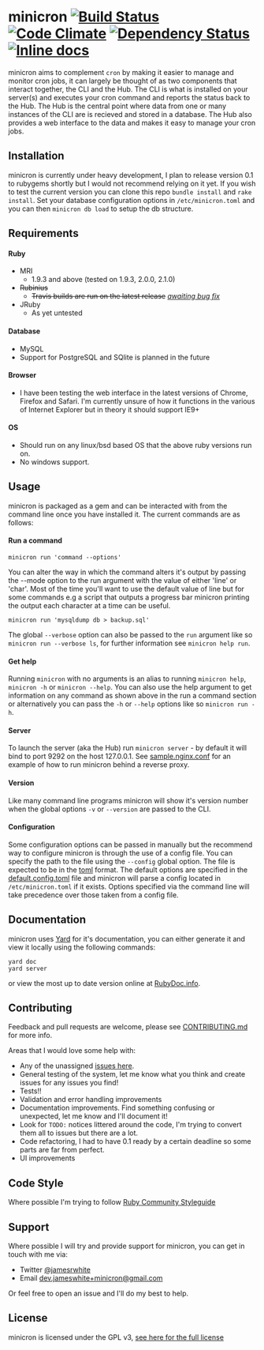 minicron [![Build Status](https://api.travis-ci.org/jamesrwhite/minicron.png)](http://travis-ci.org/jamesrwhite/minicron) [![Code Climate](https://codeclimate.com/github/jamesrwhite/minicron.png)](https://codeclimate.com/github/jamesrwhite/minicron) [![Dependency Status](https://gemnasium.com/jamesrwhite/minicron.png)](https://gemnasium.com/jamesrwhite/minicron) [![Inline docs](http://inch-pages.github.io/github/jamesrwhite/minicron.png)](http://inch-pages.github.io/github/jamesrwhite/minicron)
=======

minicron aims to complement ````cron```` by making it easier to manage and monitor cron jobs, it can largely be thought of as two components that interact together, the CLI and the Hub. The CLI is what is installed on your server(s) and executes your cron command and reports the status back to the Hub. The Hub is the central point where data from one or many instances of the CLI are is recieved and stored in a database. The Hub also provides a web interface to the data and makes it easy to manage your cron jobs.

Installation
-------------

minicron is currently under heavy development, I plan to release version 0.1 to rubygems shortly but I would not recommend relying on it yet. If you wish to test the current version you can clone this repo ````bundle install```` and ````rake install````. Set your database configuration options in ````/etc/minicron.toml```` and you can then ````minicron db load```` to setup the db structure.

Requirements
-------------

#### Ruby
- MRI
  - 1.9.3 and above (tested on 1.9.3, 2.0.0, 2.1.0)
- <del>Rubinius</del>
  - <del>Travis builds are run on the latest release</del> [*awaiting bug fix*](https://github.com/rubinius/rubinius/issues/2944)
- JRuby
  - As yet untested


#### Database
- MySQL
- Support for PostgreSQL and SQlite is planned in the future

#### Browser
- I have been testing the web interface in the latest versions of Chrome, Firefox and Safari. I'm currently unsure of how it functions in the various of Internet Explorer but in theory it should support IE9+

#### OS
- Should run on any linux/bsd based OS that the above ruby versions run on.
- No windows support.

Usage
-----

minicron is packaged as a gem and can be interacted with from the command line once you have installed it. The current commands are as follows:

#### Run a command

````
minicron run 'command --options'
````

You can alter the way in which the command alters it's output by passing the --mode option to the run argument with the value of either 'line' or 'char'. Most of the time you'll want to use the default value of line but for some commands e.g a script that outputs a progress bar minicron printing the output each character at a time can be useful.

````
minicron run 'mysqldump db > backup.sql'
````

The global ````--verbose```` option can also be passed to the ````run```` argument like so ````minicron run --verbose ls````, for further information see ````minicron help run````.

#### Get help

Running ````minicron```` with no arguments is an alias to running ````minicron help````, ````minicron -h```` or ````minicron --help````. You can also use the help argument to get information on any command as shown above in the run a command section or alternatively you can pass the ````-h```` or ````--help```` options like so ````minicron run -h````.

#### Server

To launch the server (aka the Hub) run ````minicron server```` - by default it will bind to port 9292 on the host 127.0.0.1. See [sample.nginx.conf](https://github.com/jamesrwhite/minicron/blob/master/sample.nginx.conf) for an example of how to run minicron behind a reverse proxy.

#### Version

Like many command line programs minicron will show it's version number when the global options ````-v```` or ````--version```` are passed to the CLI.

#### Configuration

Some configuration options can be passed in manually but the recommend way to configure minicron is through the use of a config file. You can specify the path to the file using the ````--config```` global option. The file is expected to be in the [toml](https://github.com/mojombo/toml "toml") format. The default options are specified in the [default.config.toml](https://github.com/jamesrwhite/minicron/blob/master/default.config.toml "default.config.toml") file and minicron will parse a config located in ````/etc/minicron.toml```` if it exists. Options specified via the command line will take precedence over those taken from a config file.

Documentation
-------------

minicron uses [Yard](http://yardoc.org/ "Yard") for it's documentation, you can either generate it and view it locally using the following commands:

````
yard doc
yard server
````

or view the most up to date version online at [RubyDoc.info](http://rdoc.info/github/jamesrwhite/minicron/master/frames "RubyDoc.info").

Contributing
------------

Feedback and pull requests are welcome, please see [CONTRIBUTING.md](https://github.com/jamesrwhite/minicron/blob/master/CONTRIBUTING.md "CONTRIBUTING.md") for more info.

Areas that I would love some help with:

- Any of the unassigned [issues here](https://github.com/jamesrwhite/minicron/issues?state=open).
- General testing of the system, let me know what you think and create issues for any issues you find!
- Tests!!
- Validation and error handling improvements
- Documentation improvements. Find something confusing or unexpected, let me know and I'll document it!
- Look for ````TODO:```` notices littered around the code, I'm trying to convert them all to issues but there are a lot.
- Code refactoring, I had to have 0.1 ready by a certain deadline so some parts are far from perfect.
- UI improvements

Code Style
----------

Where possible I'm trying to follow [Ruby Community Styleguide](https://github.com/bbatsov/ruby-style-guide "Ruby Community Styleguide")

Support
--------

Where possible I will try and provide support for minicron, you can get in touch with me via:

- Twitter [@jamesrwhite](https://twitter.com/jamesrwhite)
- Email [dev.jameswhite+minicron@gmail.com](mailto:dev.jameswhite+minicron@gmail.com)

Or feel free to open an issue and I'll do my best to help.

License
--------

minicron is licensed under the GPL v3, [see here for the full license](https://github.com/jamesrwhite/minicron/blob/master/LICENSE "see here")
